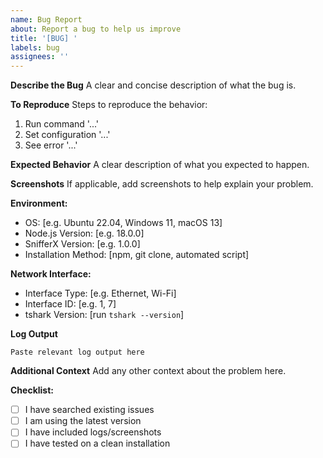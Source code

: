 ```yaml
---
name: Bug Report
about: Report a bug to help us improve
title: '[BUG] '
labels: bug
assignees: ''
---
```


**Describe the Bug**
A clear and concise description of what the bug is.

**To Reproduce**
Steps to reproduce the behavior:
1. Run command '...'
2. Set configuration '...'
3. See error '...'

**Expected Behavior**
A clear description of what you expected to happen.

**Screenshots**
If applicable, add screenshots to help explain your problem.

**Environment:**
 - OS: [e.g. Ubuntu 22.04, Windows 11, macOS 13]
 - Node.js Version: [e.g. 18.0.0]
 - SnifferX Version: [e.g. 1.0.0]
 - Installation Method: [npm, git clone, automated script]

**Network Interface:**
 - Interface Type: [e.g. Ethernet, Wi-Fi]
 - Interface ID: [e.g. 1, 7]
 - tshark Version: [run `tshark --version`]

**Log Output**
```
Paste relevant log output here
```

**Additional Context**
Add any other context about the problem here.

**Checklist:**
- [ ] I have searched existing issues
- [ ] I am using the latest version
- [ ] I have included logs/screenshots
- [ ] I have tested on a clean installation
